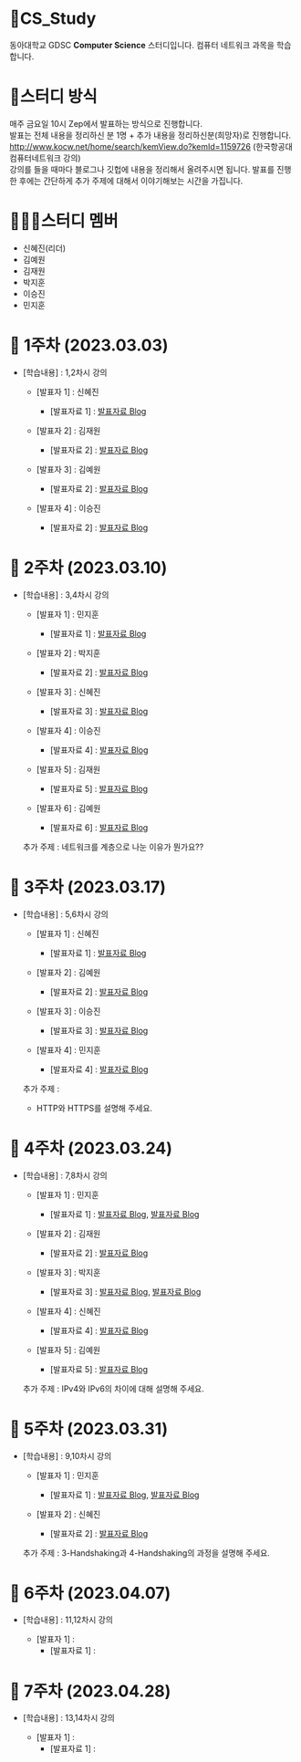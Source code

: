 # 📕CS_Study
동아대학교 GDSC **Computer Science** 스터디입니다. 컴퓨터 네트워크 과목을 학습합니다.

# 📝스터디 방식
매주 금요일 10시 Zep에서 발표하는 방식으로 진행합니다. <br>
발표는 전체 내용을 정리하신 분 1명 + 추가 내용을 정리하신분(희망자)로 진행합니다.<br>
http://www.kocw.net/home/search/kemView.do?kemId=1159726 (한국항공대 컴퓨터네트워크 강의) <br>
강의를 들을 때마다 블로그나 깃헙에 내용을 정리해서 올려주시면 됩니다. 발표를 진행한 후에는 간단하게 추가 주제에 대해서 이야기해보는 시간을 가집니다. <br>

# 🧑🏻‍💻스터디 멤버 
- 신혜진(리더)
- 김예원
- 김재원
- 박지훈
- 이승진
- 민지훈

# 📑 1주차 (2023.03.03)

- [학습내용] : 1,2차시 강의
  
   - [발표자 1]   : 신혜진
      - [발표자료 1] : [발표자료 Blog](https://toki0411.tistory.com/59)
   
   - [발표자 2]   : 김재원
      - [발표자료 2] : [발표자료 Blog](https://github.com/wellbird/CS-Study/blob/ComputerNetwork/ComputerNetwork/1%EC%B0%A8%EC%8B%9C%2C2%EC%B0%A8%EC%8B%9C.md)
      
   - [발표자 3]   : 김예원
      - [발표자료 2] : [발표자료 Blog](https://github.com/yewon-yw/cs-study/blob/main/week%201.md)
      
   - [발표자 4]   : 이승진
      - [발표자료 2] : [발표자료 Blog](https://github.com/lpromotion/CS_Study/tree/main/%EC%BB%B4%ED%93%A8%ED%84%B0%EB%84%A4%ED%8A%B8%EC%9B%8C%ED%81%AC)
      
      
# 📑 2주차 (2023.03.10)

- [학습내용] : 3,4차시 강의
  
   - [발표자 1]   : 민지훈
      - [발표자료 1] : [발표자료 Blog](https://afterdawncoding.tistory.com/239#2.%20%EB%84%A4%ED%8A%B8%EC%9B%8C%ED%81%AC%20%EC%A0%84%EB%8B%AC%20%EB%B0%A9%EC%8B%9D-1)
      
   - [발표자 2]   : 박지훈
      - [발표자료 2] : [발표자료 Blog](https://huyntohoon.tistory.com/8)
      
   - [발표자 3]   : 신혜진 
      - [발표자료 3] : [발표자료 Blog](https://toki0411.tistory.com/61)
      
   - [발표자 4]   : 이승진
      - [발표자료 4] : [발표자료 Blog](https://github.com/lpromotion/CS_Study/blob/main/%EC%BB%B4%ED%93%A8%ED%84%B0%EB%84%A4%ED%8A%B8%EC%9B%8C%ED%81%AC/3-%EC%BB%B4%ED%93%A8%ED%84%B0%EB%84%A4%ED%8A%B8%EC%9B%8C%ED%81%AC%EC%9D%98_%EA%B3%84%EC%B8%B5.md)
      
   - [발표자 5]   : 김재원
      - [발표자료 5] : [발표자료 Blog](https://github.com/wellbird/CS-Study/blob/main/ComputerNetwork/3%EC%B0%A8%EC%8B%9C%2C4%EC%B0%A8%EC%8B%9C.md)
   
   - [발표자 6]   : 김예원
      - [발표자료 6] : [발표자료 Blog](https://github.com/yewon-yw/cs-study/blob/main/week%202.md) 
     
   추가 주제 : 네트워크를 계층으로 나눈 이유가 뭔가요?? 

# 📑 3주차 (2023.03.17)

- [학습내용] : 5,6차시 강의
  
   - [발표자 1]   : 신혜진
      - [발표자료 1] : [발표자료 Blog](https://toki0411.tistory.com/62)
      
   - [발표자 2]   : 김예원
      - [발표자료 2] : [발표자료 Blog](https://github.com/yewon-yw/cs-study/blob/main/week%203.md)
      
   - [발표자 3]   : 이승진
      - [발표자료 3] : [발표자료 Blog](https://github.com/lpromotion/CS_Study/blob/main/%EC%BB%B4%ED%93%A8%ED%84%B0%EB%84%A4%ED%8A%B8%EC%9B%8C%ED%81%AC/5-%EC%9D%91%EC%9A%A9%EA%B3%84%EC%B8%B5(2).md)
      
   - [발표자 4]   : 민지훈
      - [발표자료 4] : [발표자료 Blog](https://afterdawncoding.tistory.com/240)
    
   추가 주제 : 
   - HTTP와 HTTPS를 설명해 주세요.
  
   
# 📑 4주차 (2023.03.24)

- [학습내용] : 7,8차시 강의
  
   - [발표자 1]   : 민지훈
      - [발표자료 1] : [발표자료 Blog](https://afterdawncoding.tistory.com/241), [발표자료 Blog](https://afterdawncoding.tistory.com/242) 
      
    - [발표자 2]   : 김재원
      - [발표자료 2] : [발표자료 Blog](https://github.com/wellbird/CS-Study/blob/main/ComputerNetwork/7%EC%B0%A8%EC%8B%9C%2C8%EC%B0%A8%EC%8B%9C.md)
      
   - [발표자 3]   : 박지훈
      - [발표자료 3] : [발표자료 Blog](https://huyntohoon.tistory.com/29), [발표자료 Blog](https://huyntohoon.tistory.com/30)
      
   - [발표자 4]   : 신혜진
      - [발표자료 4] : [발표자료 Blog](https://toki0411.tistory.com/63)
   
   - [발표자 5]   : 김예원
      - [발표자료 5] : [발표자료 Blog](https://github.com/yewon-yw/cs-study/blob/main/week%204.md)
       
  추가 주제 : IPv4와 IPv6의 차이에 대해 설명해 주세요. 

# 📑 5주차 (2023.03.31)

- [학습내용] : 9,10차시 강의
  
   - [발표자 1]   : 민지훈
      - [발표자료 1] : [발표자료 Blog](https://afterdawncoding.tistory.com/244), [발표자료 Blog](https://afterdawncoding.tistory.com/245)
      
   - [발표자 2]   : 신혜진
      - [발표자료 2] : [발표자료 Blog](https://toki0411.tistory.com/64)
  
  추가 주제 : 3-Handshaking과 4-Handshaking의 과정을 설명해 주세요. 

# 📑 6주차 (2023.04.07)

- [학습내용] : 11,12차시 강의
  
   - [발표자 1]   : 
      - [발표자료 1] : 

# 📑 7주차 (2023.04.28)

- [학습내용] : 13,14차시 강의
  
   - [발표자 1]   : 
      - [발표자료 1] : 


